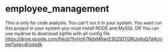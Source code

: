 # employee_management
This is only for code analysis.
You can't run it in your system.
You want run this project in your system you must install NODE and MySQL
                   OR
You can use mydrive to download zipfile with all config file
https://drive.google.com/file/d/1fyHcK7NdxM6wrE30ZtDTGRfJp6gQ7d4j/view?usp=drivesdk
